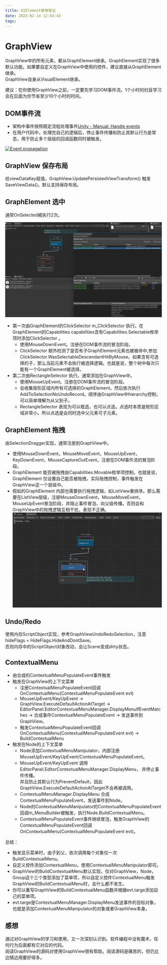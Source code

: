 ```yaml
---
title: UIElement使用笔记
date: 2023-02-14 12:54:43
tags:
---
```


# GraphView

GraphView中的所有元素，都从GraphElement继承。GraphElement实现了很多默认功能。如果要自定义在GraphView中使用的控件，建议直接从GraphElement继承。  
GraphView自身从VisualElement继承。

建议：在你使用GraphView之前，一定要先学习DOM事件流。1个小时的扫盲学习会在后面为你节省至少10个小时的时间。

## DOM事件流

- 架构中事件按照既定流程处理事件[Unity - Manual: Handle events](https://docs.unity.cn/Documentation/Manual/UIE-Events-Handling.html)
- 在用户代码中，处理完自己的逻辑后，停止事件传播和防止其默认行为是常态，用于防止多个层级的回调函数同时被触发。  

[![Event propagation](https://docs.unity.cn/Documentation/uploads/Main/UIElementsEvents.png)](https://docs.unity.cn/Documentation/Manual/UIE-Events-Dispatching.html)

## GraphView 保存布局
给viewDataKey赋值，GraphView.UpdatePersistedViewTransform() 触发SaveViewData()。默认支持保存布局。

## GraphElement 选中

通常OnSelected被执行2次。

![image-20230214130532222](UIElement使用笔记/image-20230214130532222.png)

- 第一次由GraphElement的ClickSelector m_ClickSelector 执行。在GraphElement的Capabilities capabilities含有Capabilities.Selectable枚举项时添加ClickSelector 。
  - 使用MouseDownEvent。注册在DOM事件流的冒泡阶段。
  - ClickSelector 额外检测了是否有子GraphElement元素也被被命中,参加ClickSelector.WasSelectableDescendantHitByMouse。如果含有可选择的子，那么当前元素不会执行被选择逻辑。也就是说，整个树中每次只能有一个GraphElement被选择。
- 第二次由RectangleSelector 执行。通常添加在GraphView中。
  - 使用MouseUpEvent。注册在DOM事件流的冒泡阶段。
  - 会收集矩形区域内所有可选择的GraphElement。然后依次执行AddToSelectionNoUndoRecord。顺序由GraphView中hierarchy控制，可以简单理解为从父到子。
  - RectangleSelector 表现为可以框选，也可以点选。点选时本质是矩形区域非常小。所以点选是会同时选中父元素可子元素。

## GraphElement 拖拽

由SelectionDragger实现，通常注册到GraphView中。

- 使用MouseDownEvent，MouseMoveEvent，MouseUpEvent，KeyDownEvent，MouseCaptureOutEvent。注册在DOM事件流的冒泡阶段。
- GraphElement 能否被拖拽由Capabilities.Movable枚举项控制。也就是说，GraphElement 仅设置自己能否被拖拽，实际拖拽控制，事件触发在GraphView这一个层级中。
-  假如的GraphElement 内部也需要执行拖拽逻辑，如ListView重排序。那么需要在ListView层级，注册MouseDownEvent，MouseMoveEvent，MouseUpEvent冒泡阶段，并阻止事件冒泡，向父级传播。否则会和GraphView中的拖拽逻辑互相干扰，表现不正确。
  ![image-20230214134032599](UIElement使用笔记/image-20230214134032599.png)

## Undo/Redo

使用内存ScriptObject实现，参考GraphViewUndoRedoSelection，注意hideFlags = HideFlags.HideAndDontSave。  
否则内存中的ScriptObject对象改动，会让Scene变成dirty状态。

## ContextualMenu

- 由合成的ContextualMenuPopulateEvent事件触发
- 触发在GraphView的上下文菜单
  - 注册ContextualMenuPopulateEvent回调 OnContextualMenu(ContextualMenuPopulateEvent evt)
  - MouseUpEvent/KeyUpEvent -> GraphView.ExecuteDefaultActionAtTarget -> EditorPanel.EditorContextualMenuManager.DisplayMenuIfEventMatches -> 合成事件ContextualMenuPopulateEvent -> 发送事件到GraphView。
  - 触发ContextualMenuPopulateEvent回调OnContextualMenu(ContextualMenuPopulateEvent evt) -> BuildContextualMenu
- 触发在Node的上下文菜单
  - Node添加ContextualMenuManipulator，内部注册MouseUpEvent/KeyUpEvent/ContextualMenuPopulateEvent。
  - MouseUpEvent/KeyUpEvent 调用 EditorPanel.EditorContextualMenuManager.DisplayMenu， 并停止事件传播。  
    并且防止其默认行为PreventDefault，因此GraphView.ExecuteDefaultActionAtTarget不会再被调用。
  - ContextualMenuManager.DisplayMenu 合成 ContextualMenuPopulateEvent，发送事件到Node。
  - Node的ContextualMenuManipulator的ContextualMenuPopulateEvent回调m_MenuBuilder被触发，执行Node.BuildContextualMenu。
  - ContextualMenuPopulateEvent事件继续冒泡，触发GraphView的ContextualMenuPopulateEvent回调 OnContextualMenu(ContextualMenuPopulateEvent evt)。

总结：

- 触发显示菜单时，由子到父，依次调用每个对象仅一次BuildContextualMenu。
- 自定义控件添加ContextualMenu，使用ContextualMenuManipulator即可。
- GraphView的BuildContextualMenu默认实现，仅对GraphView，Node，Group这个三个类型添加了菜单项，所以自定义控件ContextualMenu触发GraphView的BuildContextualMenu时，会什么都不发生。
- 你可以重写GraphView的BuildContextualMenu函数并根据evt.targe添加自己的菜单项。
- evt.targe是ContextualMenuManager.DisplayMenu发送事件的目标对象，也就是添加ContextualMenuManipulator的对象或者GraphView本身。

## 感想

通过对GraphView的学习和使用，又一次深刻认识到。软件编程中没有魔术，任何行为后面都有它对应的代码。  
阅读GraphView的源码对使用GraphView很有帮助。阅读源码是痛苦的，但仍比边猜边用要好得多。
